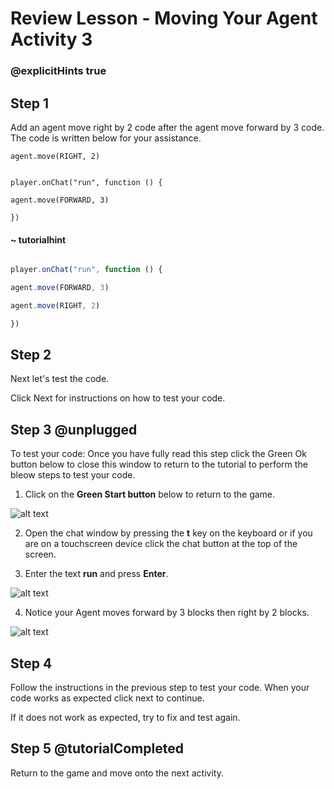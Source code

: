 # Review Lesson - Moving Your Agent Activity 3
 

### @explicitHints true

  
## Step 1

Add an agent move right by 2 code after the agent move forward by 3 code.  The code is written below for your assistance. 

    agent.move(RIGHT, 2)

  
```template

player.onChat("run", function () {

agent.move(FORWARD, 3)

})

```

#### ~ tutorialhint

```javascript

player.onChat("run", function () {

agent.move(FORWARD, 3)

agent.move(RIGHT, 2)

})

```


## Step 2

Next let's test the code.

Click Next for instructions on how to test your code.

  

## Step 3 @unplugged

To test your code:
Once you have fully read this step click the Green Ok button below to close this window to return to the tutorial to perform the bleow steps to test your code.
  

1. Click on the **Green Start button** below to return to the game.

![alt text](https://introductionv3.codingcredentials.com/Lesson3/3.1.1/images/4.jpg?raw=true "Start")

  
2. Open the chat window by pressing the **t** key on the keyboard or if you are on a touchscreen device click the chat button at the top of the screen.

  
3. Enter the text **run** and press **Enter**.

![alt text](https://introductionv3.codingcredentials.com/Lesson3/3.2.3/images/1.jpg?raw=true "Run")


4. Notice your Agent moves forward by 3 blocks then right by 2 blocks.

![alt text](https://introductionv3.codingcredentials.com/Lesson3/3.2.3/images/2.jpg?raw=true "Run")

  
## Step 4

Follow the instructions in the previous step to test your code.
When your code works as expected click next to continue.

If it does not work as expected, try to fix and test again.

  

## Step 5 @tutorialCompleted

Return to the game and move onto the next activity.